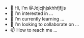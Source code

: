 - 👋 Hi, I’m @Jdjcjhjskhhfjfjjs
- 👀 I’m interested in ...
- 🌱 I’m currently learning ...
- 💞️ I’m looking to collaborate on ...
- 📫 How to reach me ...

<!---
Jdjcjhjskhhfjfjjs/Jdjcjhjskhhfjfjjs is a ✨ special ✨ repository because its `README.md` (this file) appears on your GitHub profile.
You can click the Preview link to take a look at your changes.
--->
